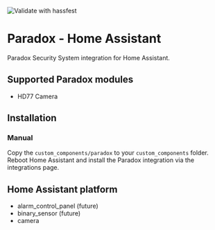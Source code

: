 ![Validate with hassfest](https://github.com/hallenmaia/ha-paradox/workflows/Validate%20with%20hassfest/badge.svg)
# Paradox - Home Assistant
Paradox Security System integration for Home Assistant.

## Supported Paradox modules

- HD77 Camera

## Installation

### Manual

Copy the `custom_components/paradox` to your `custom_components` folder. Reboot Home Assistant and install the Paradox integration via the integrations page.

## Home Assistant platform
- alarm_control_panel (future)
- binary_sensor (future)
- camera

